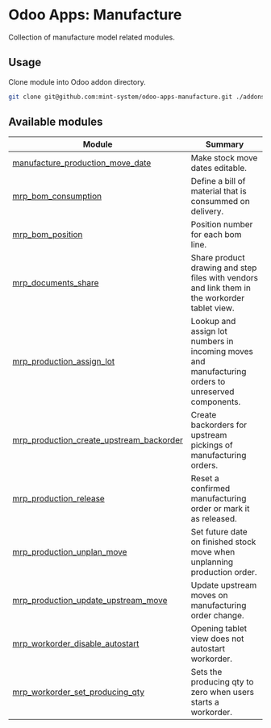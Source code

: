 # Odoo Apps: Manufacture

Collection of manufacture model related modules.

## Usage

Clone module into Odoo addon directory.

```bash
git clone git@github.com:mint-system/odoo-apps-manufacture.git ./addons/manufacture
```

## Available modules

| Module | Summary |
| --- | --- |
| [manufacture_production_move_date](manufacture_production_move_date) |         Make stock move dates editable. |
| [mrp_bom_consumption](mrp_bom_consumption) |         Define a bill of material that is consummed on delivery. |
| [mrp_bom_position](mrp_bom_position) |         Position number for each bom line. |
| [mrp_documents_share](mrp_documents_share) |         Share product drawing and step files with vendors and link them in the workorder tablet view. |
| [mrp_production_assign_lot](mrp_production_assign_lot) |         Lookup and assign lot numbers in incoming moves and manufacturing orders to unreserved components. |
| [mrp_production_create_upstream_backorder](mrp_production_create_upstream_backorder) |         Create backorders for upstream pickings of manufacturing orders. |
| [mrp_production_release](mrp_production_release) |         Reset a confirmed manufacturing order or mark it as released. |
| [mrp_production_unplan_move](mrp_production_unplan_move) |         Set future date on finished stock move when unplanning production order. |
| [mrp_production_update_upstream_move](mrp_production_update_upstream_move) |         Update upstream moves on manufacturing order change. |
| [mrp_workorder_disable_autostart](mrp_workorder_disable_autostart) |         Opening tablet view does not autostart workorder. |
| [mrp_workorder_set_producing_qty](mrp_workorder_set_producing_qty) |         Sets the producing qty to zero when users starts a workorder. |
